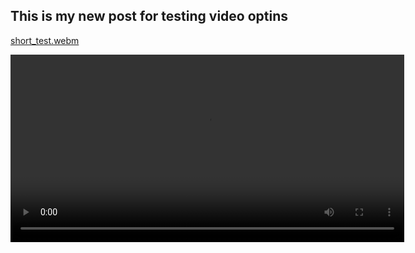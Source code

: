 
## This is my new post for testing video optins


[short_test.webm](https://github.com/AndrejRot1/my_Blog/assets/18260003/21395b00-2557-4736-b7a7-730cdcdacb99)


<video width="630" height="300" src="https://github.com/AndrejRot1/my_Blog/assets/18260003/21395b00-2557-4736-b7a7-730cdcdacb99.webm"></video>

